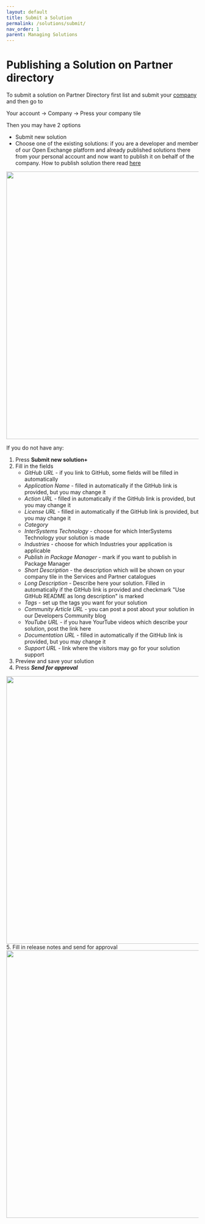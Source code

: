 ```yaml
---
layout: default
title: Submit a Solution
permalink: /solutions/submit/
nav_order: 1
parent: Managing Solutions
---
```


# Publishing a Solution on Partner directory

To submit a solution on Partner Directory first list and submit your [company](/company/submit/) and then go to

Your account → Company → Press your company tile

Then you may have 2 options 

- Submit new solution
- Choose one of the existing solutions: if you are a developer and member of our Open Exchange platform and already published solutions  there from your personal account and now want to publish it on behalf of the company. How to publish solution there read [here](https://docs.openexchange.intersystems.com/solutions/submit/)

<img src="/assets/images/solutions/1.png" width="700"> 

If you do not have any:

1. Press **Submit new solution+**
2. Fill in the fields
    - *GitHub URL* - if you link to GitHub, some fields will be filled in automatically
    - *Application Name* - filled in automatically if the GitHub link is provided, but you may change it
    - *Action URL* - filled in automatically if the GitHub link is provided, but you may change it
    - *License URL* - filled in automatically if the GitHub link is provided, but you may change it
    - *Category* 
    - *InterSystems Technology* - choose for which InterSystems Technology your solution is made
    - *Industries* - choose for which Industries your application is applicable
    - *Publish in Package Manager* - mark if you want to publish in Package Manager
    - *Short Description* - the description which will be shown on your company tile in the Services and Partner catalogues
    - *Long Description* - Describe here your solution. Filled in automatically if the GitHub link is provided and checkmark  "Use GitHub README as long description" is marked
    - *Tags* - set up the tags you want for your solution
    - *Community Article URL* - you can post a post about your solution in our Developers Community blog
    - *YouTube URL* - if you have YourTube videos which describe your solution, post the link here
    - *Documentation URL* - filled in automatically if the GitHub link is provided, but you may change it
    - *Support URL* - link where the visitors may go for your solution support
3. Preview and save your solution
4. Press ***Send for approval***
<img src="/assets/images/solutions/2.png" width="700"> 
5. Fill in release notes and send for approval
<img src="/assets/images/solutions/3.png" width="700"> 
